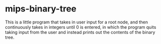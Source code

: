 # mips-binary-tree

This is a little program that takes in user input for a root node, and then continuously takes in integers until 0 is entered, in which the program quits taking input from the user and instead prints out the contents of the binary tree.
